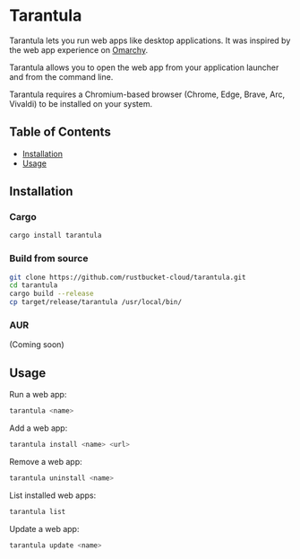 # Tarantula

Tarantula lets you run web apps like desktop applications. It was inspired by the web app experience on [Omarchy](https://github.com/basecamp/omarchy).

Tarantula allows you to open the web app from your application launcher and from the command line.

Tarantula requires a Chromium-based browser (Chrome, Edge, Brave, Arc, Vivaldi) to be installed on your system.

## Table of Contents

- [Installation](#installation)
- [Usage](#usage)

## Installation

### Cargo

```bash
cargo install tarantula
```

### Build from source

```bash
git clone https://github.com/rustbucket-cloud/tarantula.git
cd tarantula
cargo build --release
cp target/release/tarantula /usr/local/bin/
```

### AUR

(Coming soon)

## Usage

Run a web app:

```bash
tarantula <name>
```

Add a web app:

```bash
tarantula install <name> <url>
```

Remove a web app:

```bash
tarantula uninstall <name>
```

List installed web apps:

```bash
tarantula list
```

Update a web app:

```bash
tarantula update <name>
```
